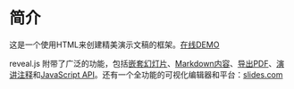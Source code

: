 # 简介

这是一个使用HTML来创建精美演示文稿的框架。[在线DEMO](http://revealjs.com/)



reveal.js 附带了广泛的功能，包括[嵌套幻灯片](instructions.md#markup)、[Markdown内容](instructions.md#markdown)、[导出PDF](pdf-export.md)、[演讲注释](speaker-notes.md)和[JavaScript API](api.md)。还有一个全功能的可视化编辑器和平台：[slides.com](https://slides.com/?ref=github)

